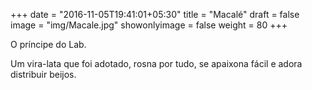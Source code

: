+++
date = "2016-11-05T19:41:01+05:30"
title = "Macalé"
draft = false
image = "img/Macale.jpg"
showonlyimage = false
weight = 80
+++

O príncipe do Lab.
<!--more-->

Um vira-lata que foi adotado, rosna por tudo, se apaixona fácil e adora distribuir beijos.
